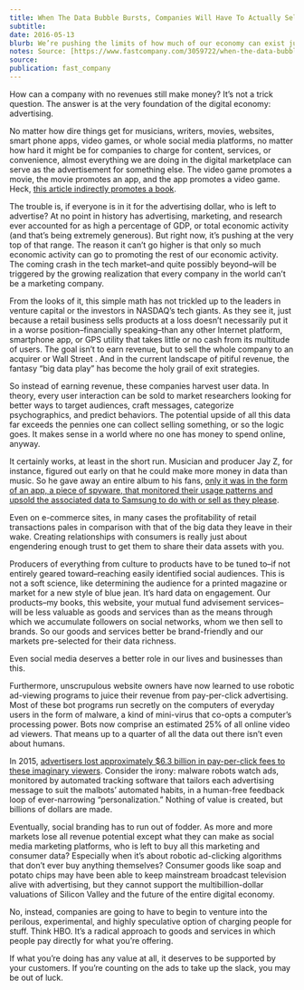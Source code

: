 ```yaml
---
title: When The Data Bubble Bursts, Companies Will Have To Actually Sell Things Again
subtitle: 
date: 2016-05-13
blurb: We’re pushing the limits of how much of our economy can exist just collecting and selling data to better target ads. Once people realize that’s a losing game, we’ll have to get back to a real economy.
notes: Source: [https://www.fastcompany.com/3059722/when-the-data-bubble-bursts-companies-will-have-to-actually-sell-things-again](https://www.fastcompany.com/3059722/when-the-data-bubble-bursts-companies-will-have-to-actually-sell-things-again https://www.fastcompany.com/3059722/when-the-data-bubble-bursts-companies-will-have-to-actually-sell-things-again)
source: 
publication: fast_company
---
```


How can a company with no revenues still make money? It’s not a trick question. The answer is at the very foundation of the digital economy: advertising.

No matter how dire things get for musicians, writers, movies, websites, smart phone apps, video games, or whole social media platforms, no matter how hard it might be for companies to charge for content, services, or convenience, almost everything we are doing in the digital marketplace can serve as the advertisement for something else. The video game promotes a movie, the movie promotes an app, and the app promotes a video game. Heck, [this article indirectly promotes a book](https://www.amazon.com/Throwing-Rocks-Google-Bus-Prosperity-ebook/dp/B00Z8VTKBQ?ie=UTF8&btkr=1&ref_=dp-kindle-redirect&tag=wwwfccom-20).

The trouble is, if everyone is in it for the advertising dollar, who is left to advertise? At no point in history has advertising, marketing, and research ever accounted for as high a percentage of GDP, or total economic activity (and that’s being extremely generous). But right now, it’s pushing at the very top of that range. The reason it can’t go higher is that only so much economic activity can go to promoting the rest of our economic activity. The coming crash in the tech market–and quite possibly beyond–will be triggered by the growing realization that every company in the world can’t be a marketing company.

From the looks of it, this simple math has not trickled up to the leaders in venture capital or the investors in NASDAQ’s tech giants. As they see it, just because a retail business sells products at a loss doesn’t necessarily put it in a worse position–financially speaking–than any other Internet platform, smartphone app, or GPS utility that takes little or no cash from its multitude of users. The goal isn’t to earn revenue, but to sell the whole company to an acquirer or Wall Street . And in the current landscape of pitiful revenue, the fantasy “big data play” has become the holy grail of exit strategies.

So instead of earning revenue, these companies harvest user data. In theory, every user interaction can be sold to market researchers looking for better ways to target audiences, craft messages, categorize psychographics, and predict behaviors. The potential upside of all this data far exceeds the pennies one can collect selling something, or so the logic goes. It makes sense in a world where no one has money to spend online, anyway.

It certainly works, at least in the short run. Musician and producer Jay Z, for instance, figured out early on that he could make more money in data than music. So he gave away an entire album to his fans, [only it was in the form of an app, a piece of spyware, that monitored their usage patterns and upsold the associated data to Samsung to do with or sell as they please](http://www.theverge.com/2013/7/11/4513486/jay-z-samsung-magna-carta-holy-grail-download-issues).

Even on e-commerce sites, in many cases the profitability of retail transactions pales in comparison with that of the big data they leave in their wake. Creating relationships with consumers is really just about engendering enough trust to get them to share their data assets with you.

Producers of everything from culture to products have to be tuned to–if not entirely geared toward–reaching easily identified social audiences. This is not a soft science, like determining the audience for a printed magazine or market for a new style of blue jean. It’s hard data on engagement. Our products–my books, this website, your mutual fund advisement services–will be less valuable as goods and services than as the means through which we accumulate followers on social networks, whom we then sell to brands. So our goods and services better be brand-friendly and our markets pre-selected for their data richness.

Even social media deserves a better role in our lives and businesses than this.

Furthermore, unscrupulous website owners have now learned to use robotic ad-viewing programs to juice their revenue from pay-per-click advertising. Most of these bot programs run secretly on the computers of everyday users in the form of malware, a kind of mini-virus that co-opts a computer’s processing power. Bots now comprise an estimated 25% of all online video ad viewers. That means up to a quarter of all the data out there isn’t even about humans.

In 2015, [advertisers lost approximately $6.3 billion in pay-per-click fees to these imaginary viewers](https://www.webmasterworld.com/google_adwords/4769125.htm). Consider the irony: malware robots watch ads, monitored by automated tracking software that tailors each advertising message to suit the malbots’ automated habits, in a human-free feedback loop of ever-narrowing “personalization.” Nothing of value is created, but billions of dollars are made.

Eventually, social branding has to run out of fodder. As more and more markets lose all revenue potential except what they can make as social media marketing platforms, who is left to buy all this marketing and consumer data? Especially when it’s about robotic ad-clicking algorithms that don’t ever buy anything themselves? Consumer goods like soap and potato chips may have been able to keep mainstream broadcast television alive with advertising, but they cannot support the multibillion-dollar valuations of Silicon Valley and the future of the entire digital economy.

No, instead, companies are going to have to begin to venture into the perilous, experimental, and highly speculative option of charging people for stuff. Think HBO. It’s a radical approach to goods and services in which people pay directly for what you’re offering.

If what you’re doing has any value at all, it deserves to be supported by your customers. If you’re counting on the ads to take up the slack, you may be out of luck.
